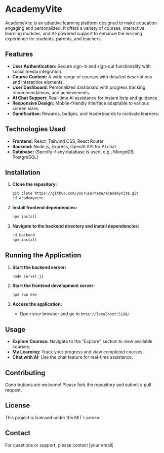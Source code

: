 # AcademyVite

AcademyVite is an adaptive learning platform designed to make education engaging and personalized. It offers a variety of courses, interactive learning modules, and AI-powered support to enhance the learning experience for students, parents, and teachers.

## Features

- **User Authentication:** Secure sign-in and sign-out functionality with social media integration.
- **Course Content:** A wide range of courses with detailed descriptions and interactive elements.
- **User Dashboard:** Personalized dashboard with progress tracking, recommendations, and achievements.
- **AI Chat Support:** Real-time AI assistance for instant help and guidance.
- **Responsive Design:** Mobile-friendly interface adaptable to various screen sizes.
- **Gamification:** Rewards, badges, and leaderboards to motivate learners.

## Technologies Used

- **Frontend:** React, Tailwind CSS, React Router
- **Backend:** Node.js, Express, OpenAI API for AI chat
- **Database:** (Specify if any database is used, e.g., MongoDB, PostgreSQL)

## Installation

1. **Clone the repository:**
   ```bash
   git clone https://github.com/yourusername/academyvite.git
   cd academyvite
   ```

2. **Install frontend dependencies:**
   ```bash
   npm install
   ```

3. **Navigate to the backend directory and install dependencies:**
   ```bash
   cd backend
   npm install
   ```

## Running the Application

1. **Start the backend server:**
   ```bash
   node server.js
   ```

2. **Start the frontend development server:**
   ```bash
   npm run dev
   ```

3. **Access the application:**
   - Open your browser and go to `http://localhost:5189/`

## Usage

- **Explore Courses:** Navigate to the "Explore" section to view available courses.
- **My Learning:** Track your progress and view completed courses.
- **Chat with AI:** Use the chat feature for real-time assistance.

## Contributing

Contributions are welcome! Please fork the repository and submit a pull request.

## License

This project is licensed under the MIT License.

## Contact

For questions or support, please contact [your email].